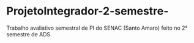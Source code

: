 # ProjetoIntegrador-2-semestre-
Trabalho avaliativo semestral de PI do SENAC (Santo Amaro) feito no 2° semestre de ADS.
